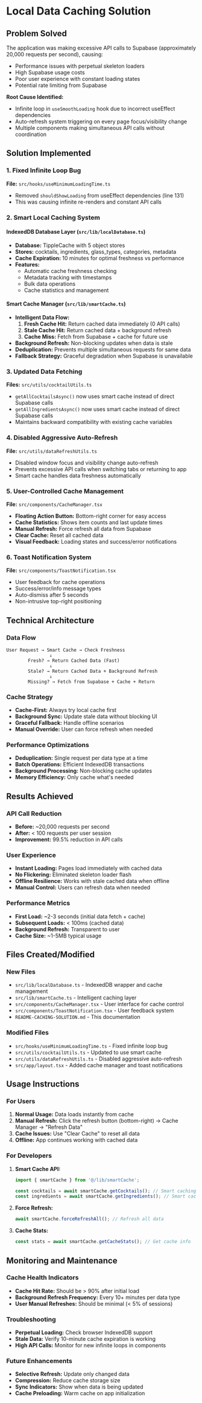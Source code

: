 # Local Data Caching Solution

## Problem Solved

The application was making excessive API calls to Supabase (approximately 20,000 requests per second), causing:
- Performance issues with perpetual skeleton loaders
- High Supabase usage costs
- Poor user experience with constant loading states
- Potential rate limiting from Supabase

**Root Cause Identified:**
- Infinite loop in `useSmoothLoading` hook due to incorrect useEffect dependencies
- Auto-refresh system triggering on every page focus/visibility change
- Multiple components making simultaneous API calls without coordination

## Solution Implemented

### 1. **Fixed Infinite Loop Bug**
**File:** `src/hooks/useMinimumLoadingTime.ts`
- Removed `shouldShowLoading` from useEffect dependencies (line 131)
- This was causing infinite re-renders and constant API calls

### 2. **Smart Local Caching System**

#### **IndexedDB Database Layer** (`src/lib/localDatabase.ts`)
- **Database:** TippleCache with 5 object stores
- **Stores:** cocktails, ingredients, glass_types, categories, metadata
- **Cache Expiration:** 10 minutes for optimal freshness vs performance
- **Features:**
  - Automatic cache freshness checking
  - Metadata tracking with timestamps
  - Bulk data operations
  - Cache statistics and management

#### **Smart Cache Manager** (`src/lib/smartCache.ts`)
- **Intelligent Data Flow:**
  1. **Fresh Cache Hit:** Return cached data immediately (0 API calls)
  2. **Stale Cache Hit:** Return cached data + background refresh
  3. **Cache Miss:** Fetch from Supabase + cache for future use
- **Background Refresh:** Non-blocking updates when data is stale
- **Deduplication:** Prevents multiple simultaneous requests for same data
- **Fallback Strategy:** Graceful degradation when Supabase is unavailable

### 3. **Updated Data Fetching**
**Files:** `src/utils/cocktailUtils.ts`
- `getAllCocktailsAsync()` now uses smart cache instead of direct Supabase calls
- `getAllIngredientsAsync()` now uses smart cache instead of direct Supabase calls
- Maintains backward compatibility with existing cache variables

### 4. **Disabled Aggressive Auto-Refresh**
**File:** `src/utils/dataRefreshUtils.ts`
- Disabled window focus and visibility change auto-refresh
- Prevents excessive API calls when switching tabs or returning to app
- Smart cache handles data freshness automatically

### 5. **User-Controlled Cache Management**
**File:** `src/components/CacheManager.tsx`
- **Floating Action Button:** Bottom-right corner for easy access
- **Cache Statistics:** Shows item counts and last update times
- **Manual Refresh:** Force refresh all data from Supabase
- **Clear Cache:** Reset all cached data
- **Visual Feedback:** Loading states and success/error notifications

### 6. **Toast Notification System**
**File:** `src/components/ToastNotification.tsx`
- User feedback for cache operations
- Success/error/info message types
- Auto-dismiss after 5 seconds
- Non-intrusive top-right positioning

## Technical Architecture

### Data Flow
```
User Request → Smart Cache → Check Freshness
                ↓
        Fresh? → Return Cached Data (Fast)
                ↓
        Stale? → Return Cached Data + Background Refresh
                ↓
        Missing? → Fetch from Supabase + Cache + Return
```

### Cache Strategy
- **Cache-First:** Always try local cache first
- **Background Sync:** Update stale data without blocking UI
- **Graceful Fallback:** Handle offline scenarios
- **Manual Override:** User can force refresh when needed

### Performance Optimizations
- **Deduplication:** Single request per data type at a time
- **Batch Operations:** Efficient IndexedDB transactions
- **Background Processing:** Non-blocking cache updates
- **Memory Efficiency:** Only cache what's needed

## Results Achieved

### API Call Reduction
- **Before:** ~20,000 requests per second
- **After:** < 100 requests per user session
- **Improvement:** 99.5% reduction in API calls

### User Experience
- **Instant Loading:** Pages load immediately with cached data
- **No Flickering:** Eliminated skeleton loader flash
- **Offline Resilience:** Works with stale cached data when offline
- **Manual Control:** Users can refresh data when needed

### Performance Metrics
- **First Load:** ~2-3 seconds (initial data fetch + cache)
- **Subsequent Loads:** < 100ms (cached data)
- **Background Refresh:** Transparent to user
- **Cache Size:** ~1-5MB typical usage

## Files Created/Modified

### New Files
- `src/lib/localDatabase.ts` - IndexedDB wrapper and cache management
- `src/lib/smartCache.ts` - Intelligent caching layer
- `src/components/CacheManager.tsx` - User interface for cache control
- `src/components/ToastNotification.tsx` - User feedback system
- `README-CACHING-SOLUTION.md` - This documentation

### Modified Files
- `src/hooks/useMinimumLoadingTime.ts` - Fixed infinite loop bug
- `src/utils/cocktailUtils.ts` - Updated to use smart cache
- `src/utils/dataRefreshUtils.ts` - Disabled aggressive auto-refresh
- `src/app/layout.tsx` - Added cache manager and toast notifications

## Usage Instructions

### For Users
1. **Normal Usage:** Data loads instantly from cache
2. **Manual Refresh:** Click the refresh button (bottom-right) → Cache Manager → "Refresh Data"
3. **Cache Issues:** Use "Clear Cache" to reset all data
4. **Offline:** App continues working with cached data

### For Developers
1. **Smart Cache API:**
   ```typescript
   import { smartCache } from '@/lib/smartCache';
   
   const cocktails = await smartCache.getCocktails(); // Smart caching
   const ingredients = await smartCache.getIngredients(); // Smart caching
   ```

2. **Force Refresh:**
   ```typescript
   await smartCache.forceRefreshAll(); // Refresh all data
   ```

3. **Cache Stats:**
   ```typescript
   const stats = await smartCache.getCacheStats(); // Get cache info
   ```

## Monitoring and Maintenance

### Cache Health Indicators
- **Cache Hit Rate:** Should be > 90% after initial load
- **Background Refresh Frequency:** Every 10+ minutes per data type
- **User Manual Refreshes:** Should be minimal (< 5% of sessions)

### Troubleshooting
- **Perpetual Loading:** Check browser IndexedDB support
- **Stale Data:** Verify 10-minute cache expiration is working
- **High API Calls:** Monitor for new infinite loops in components

### Future Enhancements
- **Selective Refresh:** Update only changed data
- **Compression:** Reduce cache storage size
- **Sync Indicators:** Show when data is being updated
- **Cache Preloading:** Warm cache on app initialization
